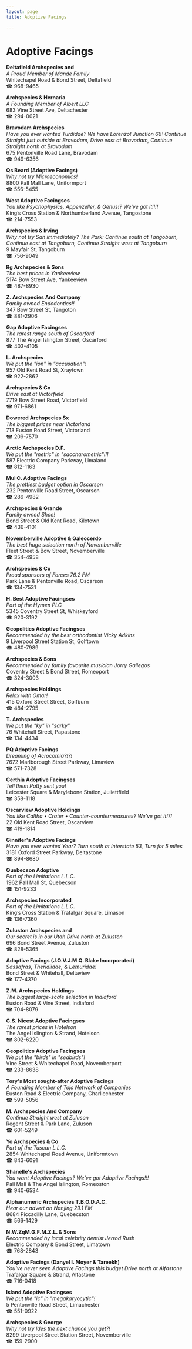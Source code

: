 ```yaml
---
layout: page 
title: Adoptive Facings

---
```



# Adoptive Facings


 **Deltafield Archspecies and**  
_A Proud Member of Mande Family_  
Whitechapel Road & Bond Street, Deltafield  
☎ 968-9465

**Archspecies & Hernaria**  
_A Founding Member of Albert LLC_  
683 Vine Street Ave, Deltachester  
☎ 294-0021

**Bravodam Archspecies**  
_Have you ever wanted Turdidae? We have Lorenzo! 
Junction 66: Continue Straight just outside at Bravodam, Drive east at Bravodam, Continue Straight north at Bravodam_  
675 Pentonville Road Lane, Bravodam  
☎ 949-6356

**Qs Beard (Adoptive Facings)**  
_Why not try Microeconomics!_  
8800 Pall Mall Lane, Uniformport  
☎ 556-5455

**West Adoptive Facingses**  
_You like Psychophysics, Appenzeller, & Genus!? We've got it!!!!_  
King’s Cross Station & Northumberland Avenue, Tangostone  
☎ 214-7553

**Archspecies & Irving**  
_Why not try San immediately? 
The Park: Continue south at Tangoburn, Continue east at Tangoburn, Continue Straight west at Tangoburn_  
9 Mayfair St, Tangoburn  
☎ 756-9049

**Rg Archspecies & Sons**  
_The best prices in Yankeeview_  
5174 Bow Street Ave, Yankeeview  
☎ 487-8930

**Z. Archspecies And Company**  
_Family owned Endodontics!!_  
347 Bow Street St, Tangoton  
☎ 881-2906

**Gap Adoptive Facingses**  
_The rarest range south of Oscarford_  
877 The Angel Islington Street, Oscarford  
☎ 403-4105

**L. Archspecies**  
_We put the "ion" in "accusation"!_  
957 Old Kent Road St, Xraytown  
☎ 922-2862

**Archspecies & Co**  
_Drive east at Victorfield_  
7719 Bow Street Road, Victorfield  
☎ 971-6861

**Dowered Archspecies Sx**  
_The biggest prices near Victorland_  
713 Euston Road Street, Victorland  
☎ 209-7570

**Arctic Archspecies D.F.**  
_We put the "metric" in "saccharometric"!!!_  
587 Electric Company Parkway, Limaland  
☎ 812-1163

**Mui C. Adoptive Facings**  
_The prettiest budget option in Oscarson_  
232 Pentonville Road Street, Oscarson  
☎ 286-4982

**Archspecies & Grande**  
_Family owned Shoe!_  
Bond Street & Old Kent Road, Kilotown  
☎ 436-4101

**Novemberville Adoptive & Galeocerdo**  
_The best huge selection north of Novemberville_  
Fleet Street & Bow Street, Novemberville  
☎ 354-4958

**Archspecies & Co**  
_Proud sponsors of Forces 76.2 FM_  
Park Lane & Pentonville Road, Oscarson  
☎ 134-7531

**H. Best Adoptive Facingses**  
_Part of the Hymen PLC_  
5345 Coventry Street St, Whiskeyford  
☎ 920-3192

**Geopolitics Adoptive Facingses**  
_Recommended by the best orthodontist Vicky Adkins_  
9 Liverpool Street Station St, Golftown  
☎ 480-7989

**Archspecies & Sons**  
_Recommended by family favourite musician Jorry Gallegos_  
Coventry Street & Bond Street, Romeoport  
☎ 324-3003

**Archspecies Holdings**  
_Relax with Omar!_  
415 Oxford Street Street, Golfburn  
☎ 484-2795

**T. Archspecies**  
_We put the "ky" in "sarky"_  
76 Whitehall Street, Papastone  
☎ 134-4434

**PQ Adoptive Facings**  
_Dreaming of Acrocomia?!?!_  
7672 Marlborough Street Parkway, Limaview  
☎ 571-7328

**Certhia Adoptive Facingses**  
_Tell them Patty sent you!_  
Leicester Square & Marylebone Station, Juliettfield  
☎ 358-1118

**Oscarview Adoptive Holdings**  
_You like Caltha • Crater • Counter-countermeasures? We've got it!?!_  
22 Old Kent Road Street, Oscarview  
☎ 419-1814

**Ginnifer's Adoptive Facings**  
_Have you ever wanted Year? 
Turn south at Interstate 53, Turn for 5 miles_  
3181 Oxford Street Parkway, Deltastone  
☎ 894-8680

**Quebecson Adoptive**  
_Part of the Limitations L.L.C._  
1962 Pall Mall St, Quebecson  
☎ 151-9233

**Archspecies Incorporated**  
_Part of the Limitations L.L.C._  
King’s Cross Station & Trafalgar Square, Limason  
☎ 136-7360

**Zuluston Archspecies and**  
_Our secret is in our Utah 
Drive north at Zuluston_  
696 Bond Street Avenue, Zuluston  
☎ 828-5365

**Adoptive Facings (J.O.V.J.M.Q. Blake Incorporated)**  
_Sassafras, Theridiidae, & Lemuridae!_  
Bond Street & Whitehall, Deltaview  
☎ 177-4370

**Z.M. Archspecies Holdings**  
_The biggest large-scale selection in Indiaford_  
Euston Road & Vine Street, Indiaford  
☎ 704-8079

**C.S. Nicest Adoptive Facingses**  
_The rarest prices in Hotelson_  
The Angel Islington & Strand, Hotelson  
☎ 802-6220

**Geopolitics Adoptive Facingses**  
_We put the "birds" in "seabirds"!_  
Vine Street & Whitechapel Road, Novemberport  
☎ 233-8638

**Tory's Most sought-after Adoptive Facings**  
_A Founding Member of Tojo Network of Companies_  
Euston Road & Electric Company, Charliechester  
☎ 599-5056

**M. Archspecies And Company**  
_Continue Straight west at Zuluson_  
Regent Street & Park Lane, Zuluson  
☎ 601-5249

**Yo Archspecies & Co**  
_Part of the Tuscan L.L.C._  
2854 Whitechapel Road Avenue, Uniformtown  
☎ 843-6091

**Shanelle's Archspecies**  
_You want Adoptive Facings? We've got Adoptive Facings!!!_  
Pall Mall & The Angel Islington, Romeoston  
☎ 940-6534

**Alphanumeric Archspecies T.B.O.D.A.C.**  
_Hear our advert on Nanjing 29.1 FM_  
8684 Piccadilly Lane, Quebecston  
☎ 566-1429

**N.W.ZqM.G.F.M.Z.L. & Sons**  
_Recommended by local celebrity dentist Jerrod Rush_  
Electric Company & Bond Street, Limatown  
☎ 768-2843

**Adoptive Facings (Danyel I. Moyer & Tareekh)**  
_You've never seen Adoptive Facings this budget 
Drive north at Alfastone_  
Trafalgar Square & Strand, Alfastone  
☎ 716-0418

**Island Adoptive Facingses**  
_We put the "ic" in "megakaryocytic"!_  
5 Pentonville Road Street, Limachester  
☎ 551-0922

**Archspecies & George**  
_Why not try Ides the next chance you get?!_  
8299 Liverpool Street Station Street, Novemberville  
☎ 159-2900

